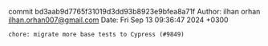 commit bd3aab9d7765f31019d3dd93b8923e9bfea8a71f
Author: ilhan orhan <ilhan.orhan007@gmail.com>
Date:   Fri Sep 13 09:36:47 2024 +0300

    chore: migrate more base tests to Cypress (#9849)
